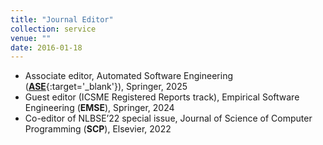 ```yaml
---
title: "Journal Editor"
collection: service
venue: ""
date: 2016-01-18
---
```


* Associate editor, Automated Software Engineering ([**ASE**](https://link.springer.com/journal/10515/editorial-board/){:target='_blank'}), Springer, 2025
* Guest editor (ICSME Registered Reports track), Empirical Software Engineering (**EMSE**), Springer, 2024
* Co-editor of NLBSE’22 special issue, Journal of Science of Computer Programming (**SCP**), Elsevier, 2022